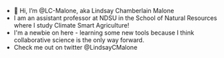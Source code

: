 - 👋 Hi, I’m @LC-Malone, aka Lindsay Chamberlain Malone
- I am an assistant professor at NDSU in the School of Natural Resources where I study Climate Smart Agriculture!
- I'm a newbie on here - learning some new tools because I think collaborative science is the only way forward. 
- Check me out on twitter @LindsayCMalone
